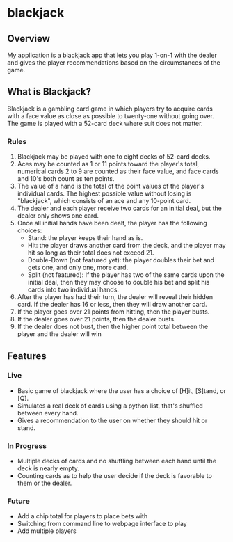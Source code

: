 # blackjack

## Overview

My application is a blackjack app that lets you play 1-on-1 with the dealer and gives the player recommendations based on the circumstances of the game.

## What is Blackjack?

Blackjack is a gambling card game in which players try to acquire cards with a face value as close as possible to twenty-one without going over. The game is played with a 52-card deck where suit does not matter.

### Rules

1. Blackjack may be played with one to eight decks of 52-card decks.
2. Aces may be counted as 1 or 11 points toward the player's total, numerical cards 2 to 9 are counted as their face value, and face cards and 10's both count as ten points.
3. The value of a hand is the total of the point values of the player's individual cards. The highest possible value without losing is "blackjack", which consists of an ace and any 10-point card.
4. The dealer and each player receive two cards for an initial deal, but the dealer only shows one card.
5. Once all initial hands have been dealt, the player has the following choices:
    - Stand: the player keeps their hand as is.
    - Hit: the player draws another card from the deck, and the player may hit so long as their total does not exceed 21.
    - Double-Down (not featured yet): the player doubles their bet and gets one, and only one, more card.
    - Split (not featured): If the player has two of the same cards upon the initial deal, then they may choose to double his bet and         split his cards into two individual hands.
6. After the player has had their turn, the dealer will reveal their hidden card. If the dealer has 16 or less, then they will draw another card.
7. If the player goes over 21 points from hitting, then the player busts.
8. If the dealer goes over 21 points, then the dealer busts.
9. If the dealer does not bust, then the higher point total between the player and the dealer will win


## Features

### Live

- Basic game of blackjack where the user has a choice of [H]it, [S]tand, or [Q].
- Simulates a real deck of cards using a python list, that's shuffled between every hand.
- Gives a recommendation to the user on whether they should hit or stand.

### In Progress

- Multiple decks of cards and no shuffling between each hand until the deck is nearly empty.
- Counting cards as to help the user decide if the deck is favorable to them or the dealer.

### Future

- Add a chip total for players to place bets with
- Switching from command line to webpage interface to play
- Add multiple players
